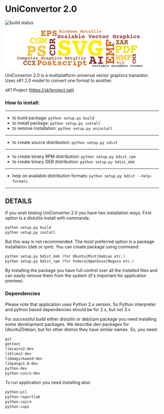 # UniConvertor 2.0

![build status](https://api.travis-ci.org/sk1project-build-bot/sk1-wx.svg?branch=master)

<center>

![UniConvertor 2.0](./docs/images/uc2_0.png "UniConvertor 2.0")

</center>

UniConvertor 2.0 is a multiplatform universal vector graphics translator.
Uses sK1 2.0 model to convert one format to another. 

sK1 Project (https://sk1project.net)

### How to install: 

---

* to build package:   `python setup.py build`
* to install package:   `python setup.py install`
* to remove installation: `python setup.py uninstall`

---

* to create source distribution:   `python setup.py sdist`

---

* to create binary RPM distribution:  `python setup.py bdist_rpm`
* to create binary DEB distribution:  `python setup.py bdist_deb`

---

* help on available distribution formats: `python setup.py bdist --help-formats`

---


## DETAILS

If you wish testing UniConvertor 2.0 you have two installation ways. 
First option is a distutils install with commands:
```
python setup.py build
python setup.py install
```

But this way is not recommended. The most preferred option is a package 
installation (deb or rpm). You can create package using command:
```
python setup.py bdist_deb (for Ubuntu|Mint|Debian etc.)
python setup.py bdist_rpm (for Fedora|OpenSuse|Mageia etc.)
```
By installing the package you have full control over all the installed files 
and can easily remove them from the system (it's important for application
preview).

### Dependencies

Please note that application uses Python 2.x version. So Python interpreter
and python based dependencies should be for 2.x, but not 3.x

For successful build either distutils or deb|rpm package you need installing
some development packages. We describe dev-packages for Ubuntu|Debian, but for
other distros they have similar names. So, you need:
```
git
gettext
libcairo2-dev
liblcms2-dev
libmagickwand-dev
libpango1.0-dev
python-dev
python-cairo-dev
```

To run application you need installing also:
```
python-pil 
python-reportlab
python-cairo
python-cups
```
